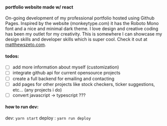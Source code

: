 #### portfolio website made w/ react
On-going development of my professional portfolio hosted using Github Pages. Inspired by the website (monkeytype.com) it has the Roboto Mono font and a nice and minimal dark theme. I love design and creative coding has been my outlet for my creativity. This is somewhere I can showcase my design skills and developer skills which is super cool. Check it out at [matthewszeto.com](https://matthewszeto.com).

#### todos:
- [ ] add more information about myself (customization)
- [ ] integrate github api for current opensource projects
- [ ] create a full backend for emailing and contacting
- [ ] add pages for other projects like stock checkers, ticker suggestions, etc... (any projects i do)
- [ ] convert javascript -> typescript ???

#### how to run dev:
dev: `yarn start`
deploy : `yarn run deploy`
